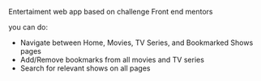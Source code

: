 Entertaiment web app based on challenge Front end mentors

you can do: 
- Navigate between Home, Movies, TV Series, and Bookmarked Shows pages
- Add/Remove bookmarks from all movies and TV series
- Search for relevant shows on all pages
